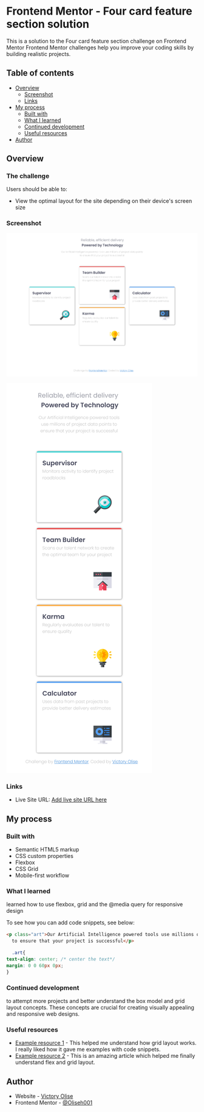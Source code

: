 # Frontend Mentor - Four card feature section solution

This is a solution to the Four card feature section challenge on Frontend Mentor Frontend Mentor challenges help you improve your coding skills by building realistic projects. 

## Table of contents

- [Overview](#overview)
  - [Screenshot](#screenshot)
  - [Links](#links)
- [My process](#my-process)
  - [Built with](#built-with)
  - [What I learned](#what-i-learned)
  - [Continued development](#continued-development)
  - [Useful resources](#useful-resources)
- [Author](#Victory-Olise)

## Overview

### The challenge

Users should be able to:

- View the optimal layout for the site depending on their device's screen size

### Screenshot

![](./images/Screenshot%20Four%20card%20feature%20section%20Desktop.png)

![](./images/Screenshot%20Four%20card%20feature%20section%20mobile.png)

### Links

- Live Site URL: [Add live site URL here](https://your-live-site-url.com)

## My process

### Built with

- Semantic HTML5 markup
- CSS custom properties
- Flexbox
- CSS Grid
- Mobile-first workflow

### What I learned
learned how to use flexbox, grid and the @media query for responsive design

To see how you can add code snippets, see below:

```html
<p class="art">Our Artificial Intelligence powered tools use millions of project data points 
  to ensure that your project is successful</p>
```
```css
  .art{
text-align: center; /* center the text*/
margin: 0 0 60px 0px;
}
```

### Continued development

 to attempt more projects and better understand the box model and grid layout concepts. These concepts are crucial for creating visually appealing and responsive web designs.
### Useful resources

- [Example resource 1](https://https://www.blackbox.ai/) - This helped me understand how grid layout works. I really liked how it gave me examples with code snippets.
- [Example resource 2](https://developer.mozilla.org/en-US/docs/Learn/CSS/CSS_layout/Grids) - This is an amazing article which helped me finally understand flex and grid layout.
## Author

- Website - [Victory Olise](https://www.your-site.com)
- Frontend Mentor - [@Oliseh001](https://www.frontendmentor.io/profile/Oliseh001)